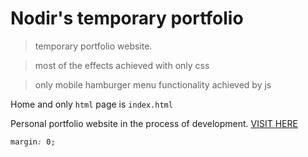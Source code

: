 # Nodir's temporary portfolio
> temporary portfolio website.

> most of the effects achieved with only css 

> only mobile hamburger menu functionality achieved by js 


Home and only ``` html ``` page is `index.html`

Personal portfolio website in the process of development. <a href="https://nodir-any.github.io/NodIr/">VISIT HERE</a>


```css
margin: 0;
```
